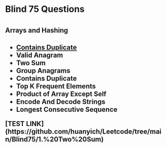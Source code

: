 <h1>Blind 75 Questions<h1>
<h2>Arrays and Hashing<h2>
<ul>
  <li><a href="https://github.com/huanyich/Leetcode/tree/main/Blind75/1.%20Two%20Sum">Contains Duplicate<a></li>
  <li>Valid Anagram</li>
  <li>Two Sum</li>
  <li>Group Anagrams</li>
  <li>Contains Duplicate</li>
  <li>Top K Frequent Elements</li>
  <li>Product of Array Except Self</li>
  <li>Encode And Decode Strings</li>
  <li>Longest Consecutive Sequence</li>
</ul>
    <p>
      [TEST LINK](https://github.com/huanyich/Leetcode/tree/main/Blind75/1.%20Two%20Sum)
    </p>
